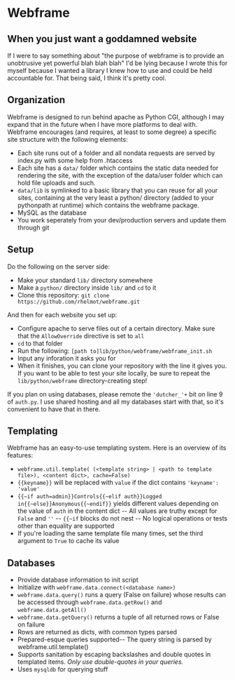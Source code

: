Webframe
========

When you just want a goddamned website
--------------------------------------

If I were to say something about "the purpose of webframe is to provide an unobtrusive yet powerful blah blah blah" I'd be lying because I wrote this for myself because I wanted a library I knew how to use and could be held accountable for. That being said, I think it's pretty cool.

Organization
------------

Webframe is designed to run behind apache as Python CGI, although I may expand that in the future when I have more platforms to deal with. Webframe encourages (and requires, at least to some degree) a specific site structure with the following elements:

- Each site runs out of a folder and all nondata requests are served by index.py with some help from .htaccess
- Each site has a `data/` folder which contains the static data needed for rendering the site, with the exception of the data/user folder which can hold file uploads and such.
- `data/lib` is symlinked to a basic library that you can reuse for all your sites, containing at the very least a python/ directory (added to your pythonpath at runtime) which contains the webframe package.
- MySQL as the database
- You work seperately from your dev/production servers and update them through git

Setup
-----

Do the following on the server side:
- Make your standard `lib/` directory somewhere
- Make a `python/` directory inside `lib/` and `cd` to it
- Clone this repository: `git clone https://github.com/rhelmot/webframe.git`

And then for each website you set up:
- Configure apache to serve files out of a certain directory. Make sure that the `AllowOverride` directive is set to `all`
- `cd` to that folder
- Run the following: `[path to]lib/python/webframe/webframe_init.sh`
- Input any inforation it asks you for
- When it finishes, you can clone your repository with the line it gives you. If you want to be able to test your site locally, be sure to repeat the `lib/python/webframe` directory-creating step!

If you plan on using databases, please remote the `'dutcher_'+` bit on line 9 of `auth.py`. I use shared hosting and all my databases start with that, so it's convenient to have that in there.

Templating
----------

Webframe has an easy-to-use templating system. Here is an overview of its features:
- `webframe.util.template( (<template string> | <path to template file>), <content dict>, cache=False)`
- `{{keyname}}` will be replaced with `value` if the dict contains `'keyname': 'value'`
- `{{~if auth=admin}}Controls{{~elif auth}}Logged in{{~else}}Anonymous{{~endif}}` yields different values depending on the value of `auth` in the content dict
-- All values are truthy except for `False` and `''`
-- `{{~if` blocks do not nest
-- No logical operations or tests other than equality are supported
- If you're loading the same template file many times, set the third argument to `True` to cache its value

Databases
---------

- Provide database information to init script
- Initialize with `webframe.data.connect(<database name>)`
- `webframe.data.query()` runs a query (False on failure) whose results can be accessed through `webframe.data.getRow()` and `webframe.data.getAll()`
- `webframe.data.getQuery()` returns a tuple of all returned rows or False on failure
- Rows are returned as dicts, with common types parsed
- Prepared-esque queries supported-- The query string is parsed by webframe.util.template()
- Supports sanitation by escaping backslashes and double quotes in templated items. *Only use double-quotes in your queries.*
- Uses `mysqldb` for querying stuff
